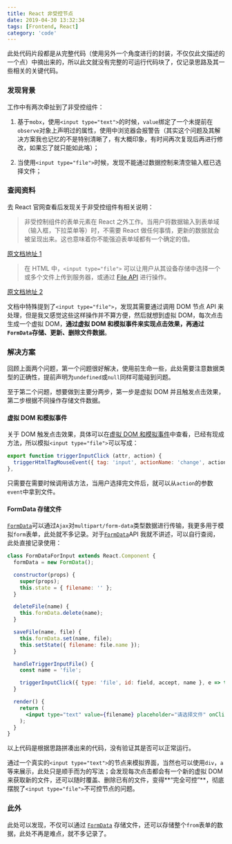 ```yaml
---
title: React 非受控节点
date: 2019-04-30 13:32:34
tags: [Frontend, React]
category: 'code'
---
```


[form_data_cdn]: https://developer.mozilla.org/zh-CN/docs/Web/API/FormData

此处代码片段都是从完整代码（使用另外一个角度进行的封装，不仅仅此文描述的一个点）中摘出来的，所以此文就没有完整的可运行代码块了，仅记录思路及其一些相关的关键代码。

### 发现背景

工作中有两次牵扯到了非受控组件：

1. 基于`mobx`，使用`<input type="text">`的时候，`value`绑定了一个未提前在`observe`对象上声明过的属性，使用中浏览器会报警告（其实这个问题及其解决方案我也记忆的不是特别清晰了，有大概印象，有时间再次复现后再进行修改，如果忘了就只能如此咯）；

2. 当使用`<input type="file">`时候，发现不能通过数据控制来清空输入框已选择文件；

### 查阅资料

去 React 官网查看后发现关于非受控组件有相关说明：

> 非受控制组件的表单元素在 React 之外工作。当用户将数据输入到表单域（输入框，下拉菜单等）时，不需要 React 做任何事情，更新的数据就会被呈现出来。这也意味着你不能强迫表单域都有一个确定的值。

[原文档地址 1](https://react.docschina.org/docs/glossary.html#%E5%8F%97%E6%8E%A7--%E9%9D%9E%E5%8F%97%E6%8E%A7%E7%BB%84%E4%BB%B6-controlled-vs-uncontrolled-components)

> 在 HTML 中，`<input type="file">` 可以让用户从其设备存储中选择一个或多个文件上传到服务器，或通过 [File API](https://developer.mozilla.org/en-US/docs/Web/API/File/Using_files_from_web_applications) 进行操作。

[原文档地址 2](https://react.docschina.org/docs/uncontrolled-components.html#___gatsby)

文档中特殊提到了`<input type="file">`，发现其需要通过调用 DOM 节点 API 来处理，但是我又感觉这些这样操作并不算方便，然后就想到虚拟 DOM，每次点击生成一个虚拟 DOM，**通过虚拟 DOM 和模拟事件来实现点击效果，再通过`FormData`存储、更新、删除文件数据**。

### 解决方案

回顾上面两个问题，第一个问题很好解决，使用前生命一些，此处需要注意数据类型的正确性，提前声明为`undefined`或`null`同样可能碰到问题。

至于第二个问题，想要做到主要分两步，第一步是虚拟 DOM 并且触发点击效果，第二步根据不同操作存储文件数据。

#### 虚拟 DOM 和模拟事件

关于 DOM 触发点击效果，具体可以在[虚拟 DOM 和模拟事件](/code/frontend/virtual-dom_event/)中查看，已经有现成方法，所以模拟`<input type="file">`可以写成：

```js
export function triggerInputClick (attr, action) {
  triggerHtmlTagMouseEvent({ tag: 'input', actionName: 'change', action, attr });
},
```

只需要在需要时候调用该方法，当用户选择完文件后，就可以从`action`的参数`event`中拿到文件。

#### FormData 存储文件

[`FormData`][form_data_cdn]可以通过`Ajax`对`multipart/form-data`类型数据进行传输，我更多用于模拟`form`表单，此处就不多记录。对于[`FormData`][form_data_cdn]API 我就不讲述，可以自行查阅，此处直接记录使用：

```jsx
class FormDataForInput extends React.Component {
  formData = new FormData();

  constructor(props) {
    super(props);
    this.state = { filename: '' };
  }

  deleteFile(name) {
    this.formData.delete(name);
  }

  saveFile(name, file) {
    this.formData.set(name, file);
    this.setState({ filename: file.name });
  }

  handleTriggerInputFile() {
    const name = 'file';

    triggerInputClick({ type: 'file', id: field, accept, name }, e => this.saveFile(name, e.target.files[0]));
  }

  render() {
    return (
      <input type="text" value={filename} placeholder="请选择文件" onClick={this.handleTriggerInputFile} readOnly />
    );
  }
}
```

以上代码是根据思路拼凑出来的代码，没有验证其是否可以正常运行。

通过一个真实的`<input type="text">`的节点来模拟界面，当然也可以使用`div`，`a`等来展示，此处只是顺手而为的写法；会发现每次点击都会有一个新的虚拟 DOM 来获取新的文件，还可以随时覆盖、删除已有的文件，变得**“完全可控”**，彻底摆脱了`<input type="file">`不可控节点的问题。

### 此外

此处可以发现，不仅可以通过 [`FormData`][form_data_cdn] 存储文件，还可以存储整个`from`表单的数据，此处不再是难点，就不多记录了。
